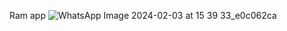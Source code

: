 Ram app
![WhatsApp Image 2024-02-03 at 15 39 33_e0c062ca](https://github.com/dhairya703/RamApp/assets/118664817/01f8d402-6bbd-446e-9dde-ac2b24bbdd2b)

